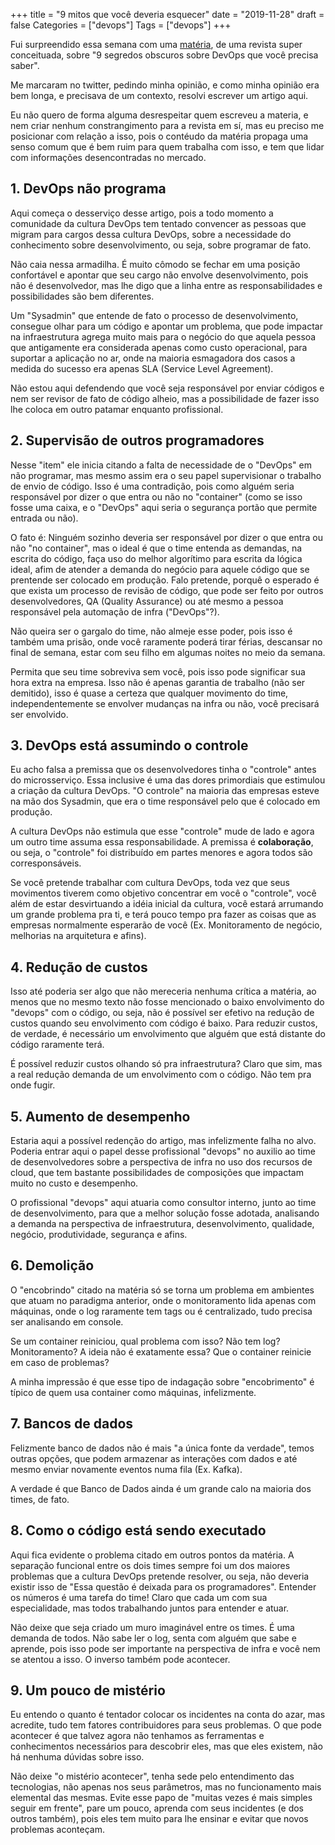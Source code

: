 +++
title = "9 mitos que você deveria esquecer"
date = "2019-11-28"
draft = false
Categories = ["devops"]
Tags = ["devops"]
+++

Fui surpreendido essa semana com uma [matéria](https://cio.com.br/9-segredos-obscuros-sobre-devops-que-voce-precisa-saber/), de uma revista super conceituada, sobre "9 segredos obscuros sobre DevOps que você precisa saber".

Me marcaram no twitter, pedindo minha opinião, e como minha opinião era bem longa, e precisava de um contexto, resolvi escrever um artigo aqui.

Eu não quero de forma alguma desrespeitar quem escreveu a materia, e nem criar nenhum constrangimento para a revista em sí, mas eu preciso me posicionar com relação a isso, pois o contéudo da matéria propaga uma senso comum que é bem ruim para quem trabalha com isso, e tem que lidar com informações desencontradas no mercado.

## 1. DevOps não programa

Aqui começa o desserviço desse artigo, pois a todo momento a comunidade da cultura DevOps tem tentado convencer as pessoas que migram para cargos dessa cultura DevOps, sobre a necessidade do conhecimento sobre desenvolvimento, ou seja, sobre programar de fato.

Não caia nessa armadilha. É muito cômodo se fechar em uma posição confortável e apontar que seu cargo não envolve desenvolvimento, pois não é desenvolvedor, mas lhe digo que a linha entre as responsabilidades e possibilidades são bem diferentes.

Um "Sysadmin" que entende de fato o processo de desenvolvimento, consegue olhar para um código e apontar um problema, que pode impactar na infraestrutura agrega muito mais para o negócio do que aquela pessoa que antigamente era considerada apenas como custo operacional, para suportar a aplicação no ar, onde na maioria esmagadora dos casos a medida do sucesso era apenas SLA (Service Level Agreement).

Não estou aqui defendendo que você seja responsável por enviar códigos e nem ser revisor de fato de código alheio, mas a possibilidade de fazer isso lhe coloca em outro patamar enquanto profissional.

## 2. Supervisão de outros programadores

Nesse "item" ele inicia citando a falta de necessidade de o "DevOps" em não programar, mas mesmo assim era o seu papel supervisionar o trabalho de envio de código. Isso é uma contradição, pois como alguém seria responsável por dizer o que entra ou não no "container" (como se isso fosse uma caixa, e o "DevOps" aqui seria o segurança portão que permite entrada ou não).

O fato é: Ninguém sozinho deveria ser responsável por dizer o que entra ou não "no container", mas o ideal é que o time entenda as demandas, na escrita do código, faça uso do melhor algorítimo para escrita da lógica ideal, afim de atender a demanda do negócio para aquele código que se prentende ser colocado em produção. Falo pretende, porquê o esperado é que exista um processo de revisão de código, que pode ser feito por outros desenvolvedores, QA (Quality Assurance) ou até mesmo a pessoa responsável pela automação de infra ("DevOps"?).

Não queira ser o gargalo do time, não almeje esse poder, pois isso é também uma prisão, onde você raramente poderá tirar férias, descansar no final de semana, estar com seu filho em algumas noites no meio da semana.

Permita que seu time sobreviva sem você, pois isso pode significar sua hora extra na empresa. Isso não é apenas garantia de trabalho (não ser demitido), isso é quase a certeza que qualquer movimento do time, independentemente se envolver mudanças na infra ou não, você precisará ser envolvido.

## 3. DevOps está assumindo o controle

Eu acho falsa a premissa que os desenvolvedores tinha o "controle" antes do microsserviço. Essa inclusive é uma das dores primordiais que estimulou a criação da cultura DevOps. "O controle" na maioria das empresas esteve na mão dos Sysadmin, que era o time responsável pelo que é colocado em produção.

A cultura DevOps não estimula que esse "controle" mude de lado e agora um outro time assuma essa responsabilidade. A premissa é **colaboração**, ou seja, o "controle" foi distribuído em partes menores e agora todos são corresponsáveis.

Se você pretende trabalhar com cultura DevOps, toda vez que seus movimentos tiverem como objetivo concentrar em você o "controle", você além de estar desvirtuando a idéia inicial da cultura, você estará arrumando um grande problema pra ti, e terá pouco tempo pra fazer as coisas que as empresas normalmente esperarão de você (Ex. Monitoramento de negócio, melhorias na arquitetura e afins).

## 4. Redução de custos

Isso até poderia ser algo que não mereceria nenhuma crítica a matéria, ao menos que no mesmo texto não fosse mencionado o baixo envolvimento do "devops" com o código, ou seja, não é possível ser efetivo na redução de custos quando seu envolvimento com código é baixo. Para reduzir custos, de verdade, é necessário um envolvimento que alguém que está distante do código raramente terá.

É possível reduzir custos olhando só pra infraestrutura? Claro que sim, mas a real redução demanda de um envolvimento com o código. Não tem pra onde fugir.

## 5. Aumento de desempenho

Estaria aqui a possível redenção do artigo, mas infelizmente falha no alvo. Poderia entrar aqui o papel desse profissional "devops" no auxilio ao time de desenvolvedores sobre a perspectiva de infra no uso dos recursos de cloud, que tem bastante possibilidades de composições que impactam muito no custo e desempenho.

O profissional "devops" aqui atuaria como consultor interno, junto ao time de desenvolvimento, para que a melhor solução fosse adotada, analisando a demanda na perspectiva de infraestrutura, desenvolvimento, qualidade, negócio, produtividade, segurança e afins.

## 6. Demolição

O "encobrindo" citado na matéria só se torna um problema em ambientes que atuam no paradigma anterior, onde o monitoramento lida apenas com máquinas, onde o log raramente tem tags ou é centralizado, tudo precisa ser analisando em console.

Se um container reiniciou, qual problema com isso? Não tem log? Monitoramento? A ideia não é exatamente essa? Que o container reinicie em caso de problemas?

A minha impressão é que esse tipo de indagação sobre "encobrimento" é típico de quem usa container como máquinas, infelizmente.

## 7. Bancos de dados

Felizmente banco de dados não é mais "a única fonte da verdade", temos outras opções, que podem armazenar as interações com dados e até mesmo enviar novamente eventos numa fila (Ex. Kafka).

A verdade é que Banco de Dados ainda é um grande calo na maioria dos times, de fato.

## 8. Como o código está sendo executado

Aqui fica evidente o problema citado em outros pontos da matéria. A separação funcional entre os dois times sempre foi um dos maiores problemas que a cultura DevOps pretende resolver, ou seja, não deveria existir isso de "Essa questão é deixada para os programadores". Entender os números é uma tarefa do time! Claro que cada um com sua especialidade, mas todos trabalhando juntos para entender e atuar.

Não deixe que seja criado um muro imaginável entre os times. É uma demanda de todos. Não sabe ler o log, senta com alguém que sabe e aprende, pois isso pode ser importante na perspectiva de infra e você nem se atentou a isso. O inverso também pode acontecer.

## 9. Um pouco de mistério

Eu entendo o quanto é tentador colocar os incidentes na conta do azar, mas acredite, tudo tem fatores contribuidores para seus problemas. O que pode acontecer é que talvez agora não tenhamos as ferramentas e conhecimentos necessários para descobrir eles, mas que eles existem, não há nenhuma dúvidas sobre isso.

Não deixe "o mistério acontecer", tenha sede pelo entendimento das tecnologias, não apenas nos seus parâmetros, mas no funcionamento mais elemental das mesmas. Evite esse papo de "muitas vezes é mais simples seguir em frente", pare um pouco, aprenda com seus incidentes (e dos outros também), pois eles tem muito para lhe ensinar e evitar que novos problemas aconteçam.
